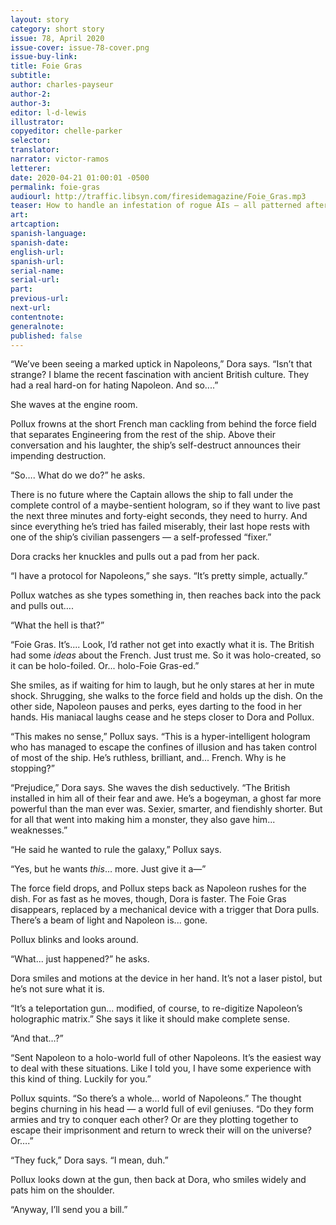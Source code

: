 ```yaml
---
layout: story
category: short story
issue: 78, April 2020
issue-cover: issue-78-cover.png
issue-buy-link:
title: Foie Gras
subtitle:
author: charles-payseur
author-2:
author-3:
editor: l-d-lewis
illustrator:
copyeditor: chelle-parker
selector:
translator:
narrator: victor-ramos
letterer:
date: 2020-04-21 01:00:01 -0500
permalink: foie-gras
audiourl: http://traffic.libsyn.com/firesidemagazine/Foie_Gras.mp3
teaser: How to handle an infestation of rogue AIs — all patterned after that one narcissistic French emperor.
art:
artcaption:
spanish-language:
spanish-date:
english-url:
spanish-url:
serial-name:
serial-url:
part:
previous-url:
next-url:
contentnote:
generalnote:
published: false
---
```


“We’ve been seeing a marked uptick in Napoleons,” Dora says. “Isn’t that strange? I blame the recent fascination with ancient British culture. They had a real hard-on for hating Napoleon. And so....”

She waves at the engine room.

Pollux frowns at the short French man cackling from behind the force field that separates Engineering from the rest of the ship. Above their conversation and his laughter, the ship’s self-destruct announces their impending destruction.

“So…. What do we do?” he asks.

There is no future where the Captain allows the ship to fall under the complete control of a maybe-sentient hologram, so if they want to live past the next three minutes and forty-eight seconds, they need to hurry. And since everything he’s tried has failed miserably, their last hope rests with one of the ship’s civilian passengers — a self-professed “fixer.”

Dora cracks her knuckles and pulls out a pad from her pack.

“I have a protocol for Napoleons,” she says. “It’s pretty simple, actually.”

Pollux watches as she types something in, then reaches back into the pack and pulls out….

“What the hell is that?”

“Foie Gras. It’s.... Look, I’d rather not get into exactly what it is. The British had some _ideas_ about the French. Just trust me. So it was holo-created, so it can be holo-foiled. Or... holo-Foie Gras-ed.”

She smiles, as if waiting for him to laugh, but he only stares at her in mute shock. Shrugging, she walks to the force field and holds up the dish. On the other side, Napoleon pauses and perks, eyes darting to the food in her hands. His maniacal laughs cease and he steps closer to Dora and Pollux.

“This makes no sense,” Pollux says. “This is a hyper-intelligent hologram who has managed to escape the confines of illusion and has taken control of most of the ship. He’s ruthless, brilliant, and... French. Why is he stopping?”

“Prejudice,” Dora says. She waves the dish seductively. “The British installed in him all of their fear and awe. He’s a bogeyman, a ghost far more powerful than the man ever was. Sexier, smarter, and fiendishly shorter. But for all that went into making him a monster, they also gave him... weaknesses.”

“He said he wanted to rule the galaxy,” Pollux says.

“Yes, but he wants _this_… more. Just give it a—”

The force field drops, and Pollux steps back as Napoleon rushes for the dish. For as fast as he moves, though, Dora is faster. The Foie Gras disappears, replaced by a mechanical device with a trigger that Dora pulls. There’s a beam of light and Napoleon is... gone.

Pollux blinks and looks around.

“What... just happened?” he asks.

Dora smiles and motions at the device in her hand. It’s not a laser pistol, but he’s not sure what it is.

“It’s a teleportation gun... modified, of course, to re-digitize Napoleon’s holographic matrix.” She says it like it should make complete sense.

“And that…?”

“Sent Napoleon to a holo-world full of other Napoleons. It’s the easiest way to deal with these situations. Like I told you, I have some experience with this kind of thing. Luckily for you.”

Pollux squints. “So there’s a whole... world of Napoleons.” The thought begins churning in his head — a world full of evil geniuses. “Do they form armies and try to conquer each other? Or are they plotting together to escape their imprisonment and return to wreck their will on the universe? Or….”

“They fuck,” Dora says. “I mean, duh.”

Pollux looks down at the gun, then back at Dora, who smiles widely and pats him on the shoulder.

“Anyway, I’ll send you a bill.”
